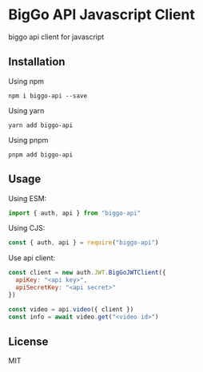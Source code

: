 # BigGo API Javascript Client

biggo api client for javascript

## Installation

Using npm
```shell
npm i biggo-api --save
```

Using yarn
```shell
yarn add biggo-api
```

Using pnpm
```shell
pnpm add biggo-api
```

## Usage

Using ESM:
```js
import { auth, api } from "biggo-api"
```

Using CJS:
```js
const { auth, api } = require("biggo-api")
```

Use api client:
```js
const client = new auth.JWT.BigGoJWTClient({
  apiKey: "<api key>",
  apiSecretKey: "<api secret>"
})

const video = api.video({ client })
const info = await video.get("<video id>")
```

## License

MIT